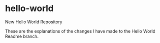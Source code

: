 # hello-world
New Hello World Repository

These are the explanations of the changes I have made to the Hello World Readme branch.
